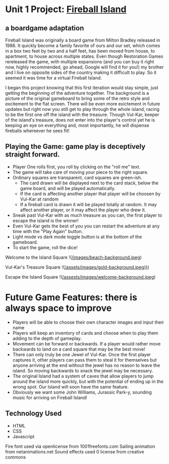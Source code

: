 # Unit 1 Project: [Fireball Island](https://fireball-island-the-virtual-boardgame.netlify.app)<br>
## a boardgame adaptation

Fireball Island was originally a board game from Milton Bradley released in 1986.  It quickly become a family favorite of ours and our set, which comes in a box two feet by two and a half feet, has been moved from house, to apartment, to house across multiple states. Even though Restoration Games rereleased the game, with multiple expansions (and you can buy it right now, highly recommended, go ahead, Google will find it for you!) my brother and I live on opposite sides of the country making it difficult to play. So it seemed it was time for a virtual Fireball Island. 

I began this project knowing that this first iteration would stay simple, just getting the beginning of the adventure together. 
The background is a picture of the original gameboard to bring some of the retro style and excitement to the flat screen.  There
will be even more exictement in future updates but right now you still get to play through the whole island, racing to be the first
one off the island with the treasure. Though Vul-Kar, keeper of the island's treasure, does not enter into the player's control yet
he is keeping an eye on everything and, most importantly, he will dispense fireballs whereever he sees fit!


## Playing the Game: game play is deceptively straight forward.  
- Player One rolls first, you roll by clicking on the "roll me" text.
- The game will take care of moving your piece to the right square. 
- Ordinary squares are transparent, card squares are green-ish.
  - The card drawn will be displayed next to the card stack, below the game board, and will be played automatically.
  - If the card is affecting another player that player will be choosen by Vul-Kar at random
  - If a fireball card is drawn it will be played totally at random. It may affect another player, or it may affect the player who drew it.
- Sneak past Vul-Kar with as much treasure as you can, the first player to escape the island is the winner!
- Even Vul-Kar gets the best of you you can restart the adventure at any time with the "Play Again" button.
- Light mode vs dark mode toggle button is at the bottom of the gameboard.
- To start the game, roll the dice!

Welcome to the Island Square
!([/images/beach-background.jpeg](https://imgur.com/RxprU9e))

Vul-Kar's Treasure Square
!([/assets/images/gold-background.jpeg))](https://imgur.com/undefined))

Escape the Island Square
!([/assests/images/welcome-background.jpeg](https://imgur.com/undefined))

# Future Game Features: there is always space to improve
- Players will be able to choose their own character images and input their name
- Players will keep an inventory of cards and choose when to play them adding to the depth of gameplay.
- Movement can be forward or backwards. If a player would rather move backwards to land on a card square that may be the best move!
- There can only truly be one Jewel of Vul-Kar. Once the first player captures it, other players can pass them to steal it for themselves
  but anyone arriving at the end without the jewel has no reason to leave the island. So moving backwards to snack the jewel may be necessary.
- The original Island had a system of caves that allow players to jump around the island more quickly, but with the potential of ending up in 
  the wrong spot. Our Island will soon have the same feature. 
- Obviously we want some John Williams, Jurassic Park-y, sounding music for arriving on Fireball Island!

## Technology Used
- HTML
- CSS
- Javascript

Fire font used via openlicense from 1001freefonts.com
Sailing animation from netanimations.net
Sound effects used 0 license from creative commons